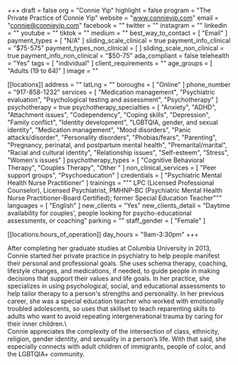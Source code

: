 +++
draft = false
org = "Connie Yip"
highlight = false
program = "The Private Practice of Connie Yip"
website = "www.connieyip.com"
email = "connie@connieyip.com"
facebook = ""
twitter = ""
instagram = ""
linkedin = ""
youtube = ""
tiktok = ""
medium = ""
best_way_to_contact = [ "Email" ]
payment_types = [ "N/A" ]
sliding_scale_clinical = true
payment_info_clinical = "$75-575"
payment_types_non_clinical = [ ]
sliding_scale_non_clinical = true
payment_info_non_clinical = "$50-75"
ada_compliant = false
telehealth = "Yes"
tags = [ "individual" ]
client_requirements = ""
age_groups = [ "Adults (19 to 64)" ]
image = ""

[[locations]]
address = ""
latLng = ""
boroughs = [ "Online" ]
phone_number = "917-858-1232"
services = [
  "Medication management",
  "Psychiatric evaluation",
  "Psychological testing and assessment",
  "Psychotherapy"
]
psychotherapy = true
psychotherapy_specialties = [
  "Anxiety",
  "ADHD",
  "Attachment issues",
  "Codependency",
  "Coping skills",
  "Depression",
  "Family conflict",
  "Identity development",
  "LGBTQIA, gender, and sexual identity",
  "Medication management",
  "Mood disorders",
  "Panic attacks/disorder",
  "Personality disorders",
  "Phobias/fears",
  "Parenting",
  "Pregnancy, perinatal, and postpartum mental health",
  "Premarital/marital",
  "Racial and cultural identity",
  "Relationship issues",
  "Self-esteem",
  "Stress",
  "Women's issues"
]
psychotherapy_types = [ "Cognitive Behavioral Therapy", "Couples Therapy", "Other " ]
non_clinical_services = [ "Peer support groups", "Psychoeducation" ]
credentials = [ "Psychiatric Mental Health Nurse Practitioner" ]
trainings = """
LPC (Licensed Professional Counselor), Licensed Psychiatrist, PMHNP-BC (Psychiatric Mental Health Nurse Practitioner-Board Certified);
former Special Education Teacher"""
languages = [ "English" ]
new_clients = "Yes"
new_clients_detail = "Daytime availability for couples', people looking for psycho-educational assessments, or coaching"
parking = ""
staff_gender = [ "Female" ]

  [[locations.hours_of_operation]]
  day_hours = "9am-3:30pm"
+++

After completing her graduate studies at Columbia University in 2013, Connie started her private practice in psychiatry to help people manifest their personal and professional goals.  She uses schema therapy, coaching, lifestyle changes, and medications, if needed, to guide people in making decisions that support their values and life goals.  In her practice, she specializes in using psychological, social, and educational assessments to help tailor therapy to a person's strengths and personality.  In her previous career, she was a special education teacher who worked with emotionally troubled adolescents, so uses that skillset to teach reparenting skills to adults who want to avoid repeating intergenerational trauma by caring for their inner children.\ <br>
Connie appreciates the complexity of the intersection of class, ethnicity, religion, gender identity, and sexuality in a person’s life.  With that said, she especially connects with adult children of immigrants, people of color, and the LGBTQIA+ community. <br>
